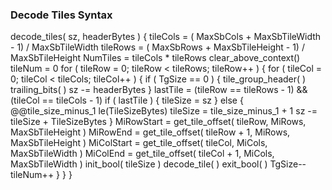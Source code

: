 ### Decode Tiles Syntax

<div class="syntax">
decode_tiles( sz, headerBytes ) {
    tileCols = ( MaxSbCols + MaxSbTileWidth - 1) / MaxSbTileWidth
    tileRows = ( MaxSbRows + MaxSbTileHeight - 1) / MaxSbTileHeight
    NumTiles = tileCols * tileRows
    clear_above_context()
    tileNum = 0
    for ( tileRow = 0; tileRow < tileRows; tileRow++ ) {
        for ( tileCol = 0; tileCol < tileCols; tileCol++ ) {
            if ( TgSize == 0 ) {
                tile_group_header( )
                trailing_bits( )
                sz -= headerBytes
            }
            lastTile = (tileRow == tileRows - 1) && (tileCol == tileCols - 1)
            if ( lastTile ) {
                tileSize = sz
            } else {
                @@tile_size_minus_1                                     le(TileSizeBytes)
                tileSize = tile_size_minus_1 + 1
                sz -= tileSize + TileSizeBytes
            }
            MiRowStart = get_tile_offset( tileRow, MiRows, MaxSbTileHeight )
            MiRowEnd = get_tile_offset( tileRow + 1, MiRows, MaxSbTileHeight )
            MiColStart = get_tile_offset( tileCol, MiCols, MaxSbTileWidth )
            MiColEnd = get_tile_offset( tileCol + 1, MiCols, MaxSbTileWidth )
            init_bool( tileSize )
            decode_tile( )
            exit_bool( )
            TgSize--
            tileNum++
        }
    }
}
</div>
